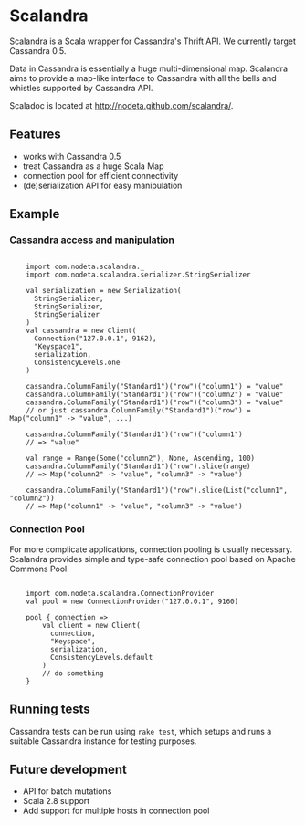 Scalandra
=========

Scalandra is a Scala wrapper for Cassandra's Thrift API. We currently target Cassandra 0.5.

Data in Cassandra is essentially a huge multi-dimensional map. Scalandra aims to provide a map-like interface to Cassandra with all the bells and whistles supported by Cassandra API.

Scaladoc is located at http://nodeta.github.com/scalandra/.

Features
--------

* works with Cassandra 0.5
* treat Cassandra as a huge Scala Map
* connection pool for efficient connectivity
* (de)serialization API for easy manipulation

Example
-------

### Cassandra access and manipulation

<pre><code class="scala">
    import com.nodeta.scalandra._
    import com.nodeta.scalandra.serializer.StringSerializer
    
    val serialization = new Serialization(
      StringSerializer,
      StringSerializer,
      StringSerializer
    )
    val cassandra = new Client(
      Connection("127.0.0.1", 9162),
      "Keyspace1",
      serialization,
      ConsistencyLevels.one
    )
    
    cassandra.ColumnFamily("Standard1")("row")("column1") = "value"
    cassandra.ColumnFamily("Standard1")("row")("column2") = "value"
    cassandra.ColumnFamily("Standard1")("row")("column3") = "value"
    // or just cassandra.ColumnFamily("Standard1")("row") = Map("column1" -> "value", ...)
    
    cassandra.ColumnFamily("Standard1")("row")("column1")
    // => "value"

    val range = Range(Some("column2"), None, Ascending, 100)
    cassandra.ColumnFamily("Standard1")("row").slice(range)
    // => Map("column2" -> "value", "column3" -> "value")
    
    cassandra.ColumnFamily("Standard1")("row").slice(List("column1", "column2"))
    // => Map("column1" -> "value", "column3" -> "value")
</code></pre>

### Connection Pool

For more complicate applications, connection pooling is usually necessary. Scalandra provides simple and type-safe connection pool based on Apache Commons Pool.

<pre><code class="scala">
    import com.nodeta.scalandra.ConnectionProvider
    val pool = new ConnectionProvider("127.0.0.1", 9160)
    
    pool { connection =>
        val client = new Client(
          connection,
          "Keyspace",
          serialization,
          ConsistencyLevels.default
        )
        // do something
    }
</code></pre>

Running tests
-------------

Cassandra tests can be run using <code>rake test</code>, which setups and runs a suitable Cassandra instance for testing purposes.

Future development
------------------

* API for batch mutations
* Scala 2.8 support
* Add support for multiple hosts in connection pool

